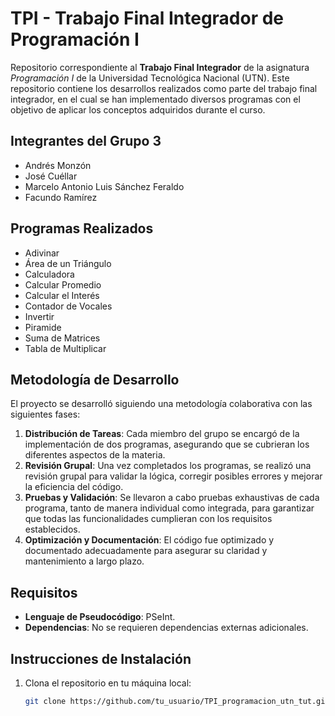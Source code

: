 # TPI - Trabajo Final Integrador de Programación I

Repositorio correspondiente al **Trabajo Final Integrador** de la asignatura *Programación I* de la Universidad Tecnológica Nacional (UTN).
Este repositorio contiene los desarrollos realizados como parte del trabajo final integrador, en el cual se han implementado diversos programas con el objetivo de aplicar los conceptos adquiridos durante el curso.

## Integrantes del Grupo 3 

- Andrés Monzón
- José Cuéllar
- Marcelo Antonio Luis Sánchez Feraldo
- Facundo Ramírez

## Programas Realizados

- Adivinar
- Área de un Triángulo
- Calculadora
- Calcular Promedio
- Calcular el Interés
- Contador de Vocales
- Invertir
- Piramide
- Suma de Matrices
- Tabla de Multiplicar

## Metodología de Desarrollo

El proyecto se desarrolló siguiendo una metodología colaborativa con las siguientes fases:

1. **Distribución de Tareas**: Cada miembro del grupo se encargó de la implementación de dos programas, asegurando que se cubrieran los diferentes aspectos de la materia.
2. **Revisión Grupal**: Una vez completados los programas, se realizó una revisión grupal para validar la lógica, corregir posibles errores y mejorar la eficiencia del código.
3. **Pruebas y Validación**: Se llevaron a cabo pruebas exhaustivas de cada programa, tanto de manera individual como integrada, para garantizar que todas las funcionalidades cumplieran con los requisitos establecidos.
4. **Optimización y Documentación**: El código fue optimizado y documentado adecuadamente para asegurar su claridad y mantenimiento a largo plazo.

## Requisitos

- **Lenguaje de Pseudocódigo**: PSeInt.
- **Dependencias**: No se requieren dependencias externas adicionales.

## Instrucciones de Instalación

1. Clona el repositorio en tu máquina local:
   ```bash
   git clone https://github.com/tu_usuario/TPI_programacion_utn_tut.git
